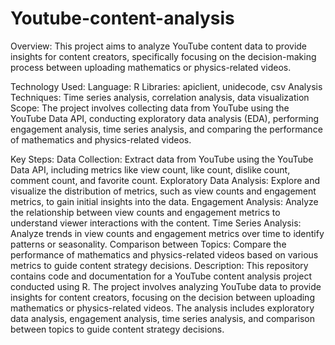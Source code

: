# Youtube-content-analysis

Overview:
This project aims to analyze YouTube content data to provide insights for content creators, specifically focusing on the decision-making process between uploading mathematics or physics-related videos.

Technology Used:
Language: R
Libraries: apiclient, unidecode, csv
Analysis Techniques: Time series analysis, correlation analysis, data visualization
Scope:
The project involves collecting data from YouTube using the YouTube Data API, conducting exploratory data analysis (EDA), performing engagement analysis, time series analysis, and comparing the performance of mathematics and physics-related videos.

Key Steps:
Data Collection: Extract data from YouTube using the YouTube Data API, including metrics like view count, like count, dislike count, comment count, and favorite count.
Exploratory Data Analysis: Explore and visualize the distribution of metrics, such as view counts and engagement metrics, to gain initial insights into the data.
Engagement Analysis: Analyze the relationship between view counts and engagement metrics to understand viewer interactions with the content.
Time Series Analysis: Analyze trends in view counts and engagement metrics over time to identify patterns or seasonality.
Comparison between Topics: Compare the performance of mathematics and physics-related videos based on various metrics to guide content strategy decisions.
Description:
This repository contains code and documentation for a YouTube content analysis project conducted using R. The project involves analyzing YouTube data to provide insights for content creators, focusing on the decision between uploading mathematics or physics-related videos. The analysis includes exploratory data analysis, engagement analysis, time series analysis, and comparison between topics to guide content strategy decisions.
